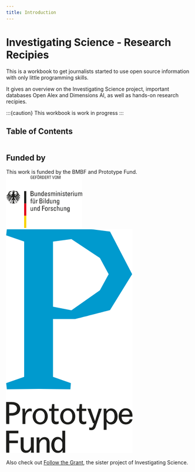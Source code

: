 ```yaml
---
title: Introduction
---
```


# Investigating Science - Research Recipies

This is a workbook to get journalists started to use open source information with only little programming skills. 

It gives an overview on the Investigating Science project, important databases Open Alex and Dimensions AI, as well as hands-on research recipies.

:::{caution}
This workbook is work in progress
:::

## Table of Contents

```{tableofcontents}
```

## Funded by 

This work is funded by the BMBF and Prototype Fund.
![](./imgs/bmbf.png)
![](./imgs/ptf.png)



Also check out [Follow the Grant](https://followthegrant.org/), the sister project of Investigating Science.


